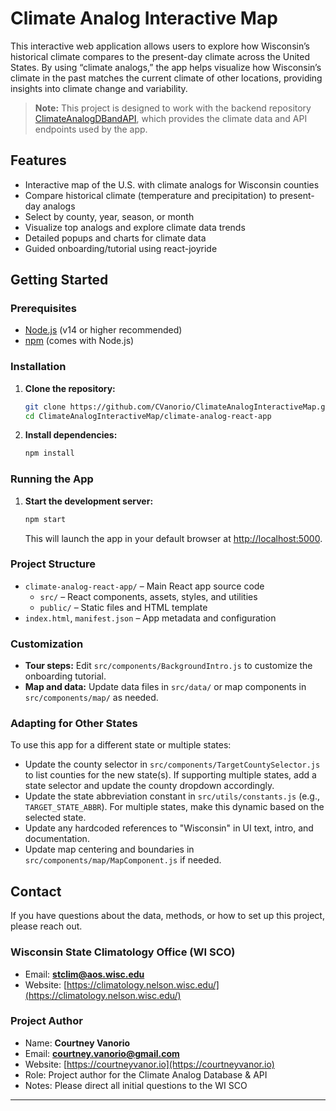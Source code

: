 # Climate Analog Interactive Map

This interactive web application allows users to explore how Wisconsin’s historical climate compares to the present-day climate across the United States. By using “climate analogs,” the app helps visualize how Wisconsin’s climate in the past matches the current climate of other locations, providing insights into climate change and variability.

> **Note:** This project is designed to work with the backend repository [ClimateAnalogDBandAPI](https://github.com/CVanorio/ClimateAnalogDBandAPI), which provides the climate data and API endpoints used by the app.

## Features

- Interactive map of the U.S. with climate analogs for Wisconsin counties
- Compare historical climate (temperature and precipitation) to present-day analogs
- Select by county, year, season, or month
- Visualize top analogs and explore climate data trends
- Detailed popups and charts for climate data
- Guided onboarding/tutorial using react-joyride

## Getting Started

### Prerequisites

- [Node.js](https://nodejs.org/) (v14 or higher recommended)
- [npm](https://www.npmjs.com/) (comes with Node.js)

### Installation

1. **Clone the repository:**
   ```sh
   git clone https://github.com/CVanorio/ClimateAnalogInteractiveMap.git
   cd ClimateAnalogInteractiveMap/climate-analog-react-app
   ```

2. **Install dependencies:**
   ```sh
   npm install
   ```

### Running the App

1. **Start the development server:**
   ```sh
   npm start
   ```
   This will launch the app in your default browser at [http://localhost:5000](http://localhost:5000).


### Project Structure

- `climate-analog-react-app/` – Main React app source code
  - `src/` – React components, assets, styles, and utilities
  - `public/` – Static files and HTML template
- `index.html`, `manifest.json` – App metadata and configuration

### Customization

- **Tour steps:** Edit `src/components/BackgroundIntro.js` to customize the onboarding tutorial.
- **Map and data:** Update data files in `src/data/` or map components in `src/components/map/` as needed.

### Adapting for Other States

To use this app for a different state or multiple states:
- Update the county selector in `src/components/TargetCountySelector.js` to list counties for the new state(s). If supporting multiple states, add a state selector and update the county dropdown accordingly.
- Update the state abbreviation constant in `src/utils/constants.js` (e.g., `TARGET_STATE_ABBR`). For multiple states, make this dynamic based on the selected state.
- Update any hardcoded references to "Wisconsin" in UI text, intro, and documentation.
- Update map centering and boundaries in `src/components/map/MapComponent.js` if needed.

## Contact

If you have questions about the data, methods, or how to set up this project, please reach out.

### Wisconsin State Climatology Office (WI SCO)
- Email: **stclim@aos.wisc.edu**
- Website: [https://climatology.nelson.wisc.edu/](https://climatology.nelson.wisc.edu/)

### Project Author
- Name: **Courtney Vanorio**
- Email: **courtney.vanorio@gmail.com**
- Website: [https://courtneyvanor.io](https://courtneyvanor.io)
- Role: Project author for the Climate Analog Database & API
- Notes: Please direct all initial questions to the WI SCO

---